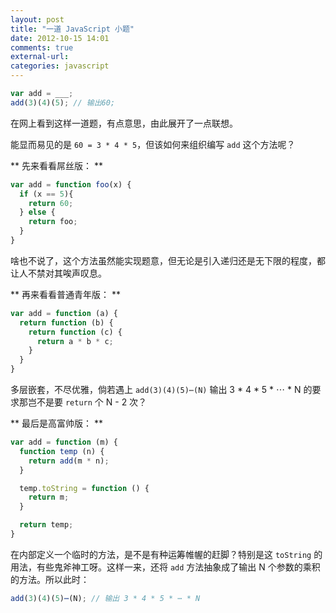 ```yaml
---
layout: post
title: "一道 JavaScript 小题"
date: 2012-10-15 14:01
comments: true
external-url: 
categories: javascript
---
```

``` js
var add = ___;
add(3)(4)(5); // 输出60;
```
在网上看到这样一道题，有点意思，由此展开了一点联想。

能显而易见的是 `60 = 3 * 4 * 5`，但该如何来组织编写 `add` 这个方法呢？

** 先来看看屌丝版： **
``` js
var add = function foo(x) {
  if (x == 5){
    return 60;
  } else {
    return foo;
  }
}
```

啥也不说了，这个方法虽然能实现题意，但无论是引入递归还是无下限的程度，都让人不禁对其唉声叹息。

** 再来看看普通青年版： **

``` js
var add = function (a) {
  return function (b) {
    return function (c) {
      return a * b * c;
    }
  }
}
```

多层嵌套，不尽优雅，倘若遇上 `add(3)(4)(5)⋯(N)` 输出 3 * 4 * 5 * ⋯ * N 的要求那岂不是要 `return` 个 N - 2 次？

** 最后是高富帅版： **

``` js
var add = function (m) {
  function temp (n) {
    return add(m * n);
  }

  temp.toString = function () {
    return m;
  }

  return temp;
}
```

在内部定义一个临时的方法，是不是有种运筹帷幄的赶脚？特别是这 `toString` 的用法，有些鬼斧神工呀。这样一来，还将 `add` 方法抽象成了输出 N 个参数的乘积的方法。所以此时：

``` js
add(3)(4)(5)⋯(N); // 输出 3 * 4 * 5 * ⋯ * N
```